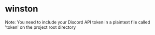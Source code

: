 # winston

Note: You need to include your Discord API token in a plaintext file called 'token' on the project root directory
